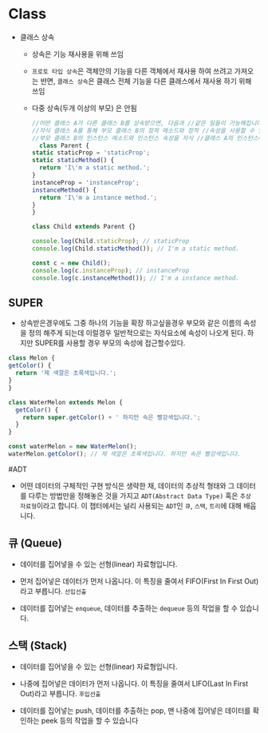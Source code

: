 # Class

* 클래스 상속
  - 상속은 기능 재사용을 위해 쓰임
  - `프로토 타입 상속`은 객체안의 기능을 다른 객체에서 재사용 하여 쓰려고 가져오는 반면, `클래스 상속`은 클래스 전체 기능을 다른 클래스에서 재사용 하기 위해 쓰임
  - 다중 상속(두개 이상의 부모) 은 안됨
    
    ```js
    //어떤 클래스 A가 다른 클래스 B를 상속받으면, 다음과 //같은 일들이 가능해집니다.
    //자식 클래스 A를 통해 부모 클래스 B의 정적 메소드와 정적 //속성을 사용할 수 있습니다.
    //부모 클래스 B의 인스턴스 메소드와 인스턴스 속성을 자식 //클래스 A의 인스턴스에서 사용할 수 있습니다.
      class Parent {
    static staticProp = 'staticProp';
    static staticMethod() {
      return 'I\'m a static method.';
    }
    instanceProp = 'instanceProp';
    instanceMethod() {
      return 'I\'m a instance method.';
    }
    }

    class Child extends Parent {} 

    console.log(Child.staticProp); // staticProp
    console.log(Child.staticMethod()); // I'm a static method.

    const c = new Child();
    console.log(c.instanceProp); // instanceProp
    console.log(c.instanceMethod()); // I'm a instance method.
    ```
## SUPER
 * 상속받은경우에도 그중 하나의 기능을 확장 하고싶을경우 부모와 같은 이름의 속성을 정의 해주게 되는데 이럴경우 일반적으로는 자식요소에 속성이 나오게 된다. 하지만 SUPER를 사용할 경우 부모의 속성에 접근할수있다.

  ```js
  class Melon {
  getColor() {
    return '제 색깔은 초록색입니다.';
  }
  }

  class WaterMelon extends Melon {
    getColor() {
      return super.getColor() + ' 하지만 속은 빨강색입니다.';
    }
  }

  const waterMelon = new WaterMelon();
  waterMelon.getColor(); // 제 색깔은 초록색입니다. 하지만 속은 빨강색입니다.

  ```
#ADT

- 어떤 데이터의 구체적인 구현 방식은 생략한 채, 데이터의 추상적 형태와 그 데이터를 다루는 방법만을 정해놓은 것을 가지고 `ADT(Abstract Data Type)` 혹은 `추상 자료형`이라고 합니다. 이 챕터에서는 널리 사용되는 `ADT`인 `큐`, `스택`, `트리`에 대해 배웁니다.

## 큐 (Queue)

- 데이터를 집어넣을 수 있는 선형(linear) 자료형입니다.

- 먼저 집어넣은 데이터가 먼저 나옵니다. 이 특징을 줄여서 FIFO(First In First Out)라고 부릅니다. `선입선출`

- 데이터를 집어넣는 `enqueue`, 데이터를 추출하는 `dequeue` 등의 작업을 할 수 있습니다.

## 스택 (Stack) 

- 데이터를 집어넣을 수 있는 선형(linear) 자료형입니다.

- 나중에 집어넣은 데이터가 먼저 나옵니다. 이 특징을 줄여서 LIFO(Last In First Out)라고 부릅니다. `후입선출`

- 데이터를 집어넣는 push, 데이터를 추출하는 pop, 맨 나중에 집어넣은 데이터를 확인하는 peek 등의 작업을 할 수 있습니다


